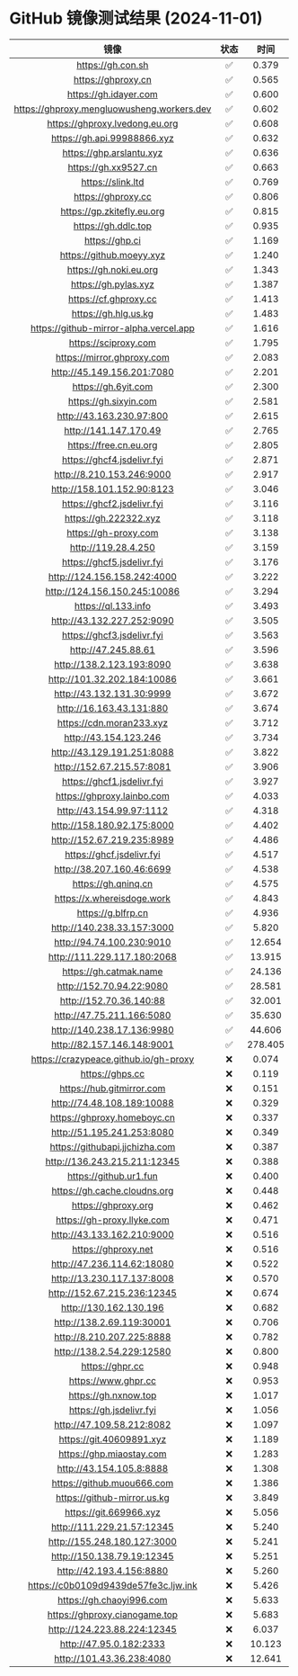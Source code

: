 # GitHub 镜像测试结果 (2024-11-01)

|  镜像  |  状态  |  时间  |
| :----: | :----: | :----: |
| https://gh.con.sh | ✅ | 0.379 |
| https://ghproxy.cn | ✅ | 0.565 |
| https://gh.idayer.com | ✅ | 0.600 |
| https://ghproxy.mengluowusheng.workers.dev | ✅ | 0.602 |
| https://ghproxy.lvedong.eu.org | ✅ | 0.608 |
| https://gh.api.99988866.xyz | ✅ | 0.632 |
| https://ghp.arslantu.xyz | ✅ | 0.636 |
| https://gh.xx9527.cn | ✅ | 0.663 |
| https://slink.ltd | ✅ | 0.769 |
| https://ghproxy.cc | ✅ | 0.806 |
| https://gp.zkitefly.eu.org | ✅ | 0.815 |
| https://gh.ddlc.top | ✅ | 0.935 |
| https://ghp.ci | ✅ | 1.169 |
| https://github.moeyy.xyz | ✅ | 1.240 |
| https://gh.noki.eu.org | ✅ | 1.343 |
| https://gh.pylas.xyz | ✅ | 1.387 |
| https://cf.ghproxy.cc | ✅ | 1.413 |
| https://gh.hlg.us.kg | ✅ | 1.483 |
| https://github-mirror-alpha.vercel.app | ✅ | 1.616 |
| https://sciproxy.com | ✅ | 1.795 |
| https://mirror.ghproxy.com | ✅ | 2.083 |
| http://45.149.156.201:7080 | ✅ | 2.201 |
| https://gh.6yit.com | ✅ | 2.300 |
| https://gh.sixyin.com | ✅ | 2.581 |
| http://43.163.230.97:800 | ✅ | 2.615 |
| http://141.147.170.49 | ✅ | 2.765 |
| https://free.cn.eu.org | ✅ | 2.805 |
| https://ghcf4.jsdelivr.fyi | ✅ | 2.871 |
| http://8.210.153.246:9000 | ✅ | 2.917 |
| http://158.101.152.90:8123 | ✅ | 3.046 |
| https://ghcf2.jsdelivr.fyi | ✅ | 3.116 |
| https://gh.222322.xyz | ✅ | 3.118 |
| https://gh-proxy.com | ✅ | 3.138 |
| http://119.28.4.250 | ✅ | 3.159 |
| https://ghcf5.jsdelivr.fyi | ✅ | 3.176 |
| http://124.156.158.242:4000 | ✅ | 3.222 |
| http://124.156.150.245:10086 | ✅ | 3.294 |
| https://ql.133.info | ✅ | 3.493 |
| http://43.132.227.252:9090 | ✅ | 3.505 |
| https://ghcf3.jsdelivr.fyi | ✅ | 3.563 |
| http://47.245.88.61 | ✅ | 3.596 |
| http://138.2.123.193:8090 | ✅ | 3.638 |
| http://101.32.202.184:10086 | ✅ | 3.661 |
| http://43.132.131.30:9999 | ✅ | 3.672 |
| http://16.163.43.131:880 | ✅ | 3.674 |
| https://cdn.moran233.xyz | ✅ | 3.712 |
| http://43.154.123.246 | ✅ | 3.734 |
| http://43.129.191.251:8088 | ✅ | 3.822 |
| http://152.67.215.57:8081 | ✅ | 3.906 |
| https://ghcf1.jsdelivr.fyi | ✅ | 3.927 |
| https://ghproxy.lainbo.com | ✅ | 4.033 |
| http://43.154.99.97:1112 | ✅ | 4.318 |
| http://158.180.92.175:8000 | ✅ | 4.402 |
| http://152.67.219.235:8989 | ✅ | 4.486 |
| https://ghcf.jsdelivr.fyi | ✅ | 4.517 |
| http://38.207.160.46:6699 | ✅ | 4.538 |
| https://gh.qninq.cn | ✅ | 4.575 |
| https://x.whereisdoge.work | ✅ | 4.843 |
| https://g.blfrp.cn | ✅ | 4.936 |
| http://140.238.33.157:3000 | ✅ | 5.820 |
| http://94.74.100.230:9010 | ✅ | 12.654 |
| http://111.229.117.180:2068 | ✅ | 13.915 |
| https://gh.catmak.name | ✅ | 24.136 |
| http://152.70.94.22:9080 | ✅ | 28.581 |
| http://152.70.36.140:88 | ✅ | 32.001 |
| http://47.75.211.166:5080 | ✅ | 35.630 |
| http://140.238.17.136:9980 | ✅ | 44.606 |
| http://82.157.146.148:9001 | ✅ | 278.405 |
| https://crazypeace.github.io/gh-proxy | ❌ | 0.074 |
| https://ghps.cc | ❌ | 0.119 |
| https://hub.gitmirror.com | ❌ | 0.151 |
| http://74.48.108.189:10088 | ❌ | 0.329 |
| https://ghproxy.homeboyc.cn | ❌ | 0.337 |
| http://51.195.241.253:8080 | ❌ | 0.349 |
| https://githubapi.jjchizha.com | ❌ | 0.387 |
| http://136.243.215.211:12345 | ❌ | 0.388 |
| https://github.ur1.fun | ❌ | 0.400 |
| https://gh.cache.cloudns.org | ❌ | 0.448 |
| https://ghproxy.org | ❌ | 0.462 |
| https://gh-proxy.llyke.com | ❌ | 0.471 |
| http://43.133.162.210:9000 | ❌ | 0.516 |
| https://ghproxy.net | ❌ | 0.516 |
| http://47.236.114.62:18080 | ❌ | 0.522 |
| http://13.230.117.137:8008 | ❌ | 0.570 |
| http://152.67.215.236:12345 | ❌ | 0.674 |
| http://130.162.130.196 | ❌ | 0.682 |
| http://138.2.69.119:30001 | ❌ | 0.706 |
| http://8.210.207.225:8888 | ❌ | 0.782 |
| http://138.2.54.229:12580 | ❌ | 0.800 |
| https://ghpr.cc | ❌ | 0.948 |
| https://www.ghpr.cc | ❌ | 0.953 |
| https://gh.nxnow.top | ❌ | 1.017 |
| https://gh.jsdelivr.fyi | ❌ | 1.056 |
| http://47.109.58.212:8082 | ❌ | 1.097 |
| https://git.40609891.xyz | ❌ | 1.189 |
| https://ghp.miaostay.com | ❌ | 1.283 |
| http://43.154.105.8:8888 | ❌ | 1.308 |
| https://github.muou666.com | ❌ | 1.386 |
| https://github-mirror.us.kg | ❌ | 3.849 |
| https://git.669966.xyz | ❌ | 5.056 |
| http://111.229.21.57:12345 | ❌ | 5.240 |
| http://155.248.180.127:3000 | ❌ | 5.241 |
| http://150.138.79.19:12345 | ❌ | 5.251 |
| http://42.193.4.156:8880 | ❌ | 5.260 |
| https://c0b0109d9439de57fe3c.ljw.ink | ❌ | 5.426 |
| https://gh.chaoyi996.com | ❌ | 5.633 |
| https://ghproxy.cianogame.top | ❌ | 5.683 |
| http://124.223.88.224:12345 | ❌ | 6.037 |
| http://47.95.0.182:2333 | ❌ | 10.123 |
| http://101.43.36.238:4080 | ❌ | 12.641 |

